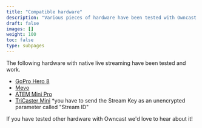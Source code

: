 ```yaml
---
title: "Compatible hardware"
description: "Various pieces of hardware have been tested with Owncast."
draft: false
images: []
weight: 100
toc: false
type: subpages
---
```


The following hardware with native live streaming have been tested and work.

* [GoPro Hero 8](https://gopro.com/)
* [Mevo](https://mevo.com/)
* [ATEM Mini Pro](https://www.blackmagicdesign.com/products/atemmini)
* [TriCaster Mini](https://www.newtek.com/tricaster/mini/) *you have to send the Stream Key as an unencrypted parameter called "Stream ID"

If you have tested other hardware with Owncast we'd love to hear about it!
